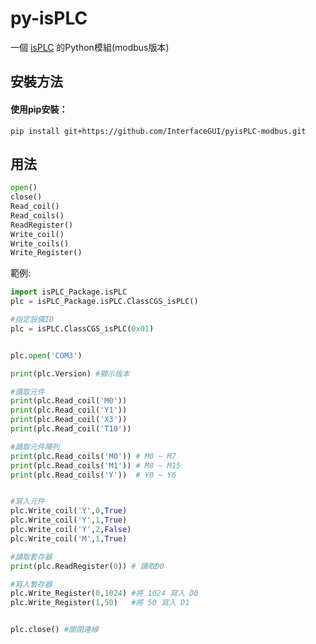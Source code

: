 # py-isPLC
一個 [isPLC](https://blog.xuite.net/plcduino/blog) 的Python模組(modbus版本)

## 安裝方法

#### 使用pip安裝：
```pip install git+https://github.com/InterfaceGUI/pyisPLC-modbus.git```

## 用法

```python
open()
close()
Read_coil()
Read_coils()
ReadRegister()
Write_coil()
Write_coils()
Write_Register()

```

範例:
```python
import isPLC_Package.isPLC
plc = isPLC_Package.isPLC.ClassCGS_isPLC()

#指定設備ID
plc = isPLC.ClassCGS_isPLC(0x01)


plc.open('COM3')

print(plc.Version) #顯示版本

#讀取元件
print(plc.Read_coil('M0'))
print(plc.Read_coil('Y1'))
print(plc.Read_coil('X3'))
print(plc.Read_coil('T10'))

#讀取元件陣列
print(plc.Read_coils('M0')) # M0 ~ M7
print(plc.Read_coils('M1')) # M8 ~ M15
print(plc.Read_coils('Y'))  # Y0 ~ Y6


#寫入元件
plc.Write_coil('Y',0,True)
plc.Write_coil('Y',1,True)
plc.Write_coil('Y',2,False)
plc.Write_coil('M',1,True)

#讀取暫存器
print(plc.ReadRegister(0)) # 讀取D0

#寫入暫存器
plc.Write_Register(0,1024) #將 1024 寫入 D0
plc.Write_Register(1,50)   #將 50 寫入 D1


plc.close() #關閉連線

```
